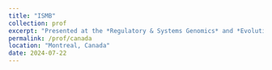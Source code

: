 ```yaml
---
title: "ISMB"
collection: prof
excerpt: "Presented at the *Regulatory & Systems Genomics* and *Evolution & Comparative Genomics* applications tracks. <br /> Attended *Federated Learning* workshop."
permalink: /prof/canada
location: "Montreal, Canada"
date: 2024-07-22
---
```

